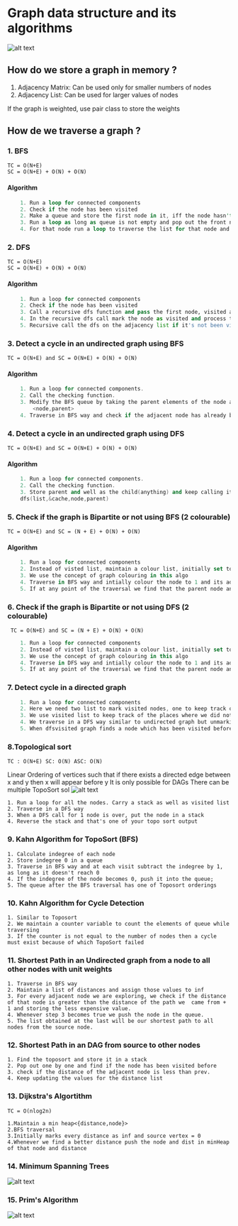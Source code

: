 # Graph data structure and its algorithms

![alt text](https://www.uniquesoftwaredev.com/wp-content/uploads/2019/12/directed_undirected.png)
## How do we store a graph in memory ? 
1. Adjacency Matrix: Can be used only for smaller numbers of nodes
2. Adjacency List: Can be used for larger values of nodes

If the graph is weighted, use pair class to store the weights 

## How de we traverse a graph ?
### 1. BFS  
    TC = O(N+E)
    SC = O(N+E) + O(N) + O(N)
#### Algorithm 
```rust
    1. Run a loop for connected components
    2. Check if the node has been visited
    2. Make a queue and store the first node in it, iff the node hasn't been visited
    3. Run a loop as long as queue is not empty and pop out the front node of queue and process it
    4. For that node run a loop to traverse the list for that node and push those nodes which aren't been visited
```
### 2. DFS
    TC = O(N+E)
    SC = O(N+E) + O(N) + O(N)
#### Algorithm
```py
    1. Run a loop for connected components
    2. Check if the node has been visited 
    3. Call a recursive dfs function and pass the first node, visited array, adjacency list and the processing list
    4. In the recursive dfs call mark the node as visited and process the node.
    5. Recursive call the dfs on the adjacency list if it's not been visited.
```
### 3. Detect a cycle in an undirected graph using BFS 
    TC = O(N+E) and SC = O(N+E) + O(N) + O(N)
#### Algorithm
```java
    1. Run a loop for connected components.
    2. Call the checking function.
    3. Modify the BFS queue by taking the parent elements of the node as well.
        <node,parent>
    4. Traverse in BFS way and check if the adjacent node has already been visited but is not the parent.
```

### 4. Detect a cycle in an undirected graph using DFS 
    TC = O(N+E) and SC = O(N+E) + O(N) + O(N)
#### Algorithm
```C++
    1. Run a loop for connected components.
    2. Call the checking function.
    3. Store parent and well as the child(anything) and keep calling it in DFS until one of the component returns true
    dfs(list,&cache,node,parent) 
```

### 5. Check if the graph is Bipartite or not using BFS (2 colourable)
    TC = O(N+E) and SC = (N + E) + O(N) + O(N)
#### Algorithm
```dart
    1. Run a loop for connected components 
    2. Instead of visted list, maintain a colour list, initially set to -1
    3. We use the concept of graph colouring in this algo
    4. Traverse in BFS way and intially colour the node to 1 and its adjancent to the opposite( 1 - 1)
    5. If at any point of the traversal we find that the parent node and its adjacent node has the same colour, we call off the search operation and return false  
```
### 6. Check if the graph is Bipartite or not using DFS (2 colourable) 
     TC = O(N+E) and SC = (N + E) + O(N) + O(N)
```kotlin
    1. Run a loop for connected components 
    2. Instead of visted list, maintain a colour list, initially set to -1
    3. We use the concept of graph colouring in this algo
    4. Traverse in DFS way and intially colour the node to 1 and its adjancent to the opposite( 1 - 1) and call DFS again
    5. If at any point of the traversal we find that the parent node and its adjacent node has the same colour, we call off the search operation and return false  
```

### 7. Detect cycle in a directed graph
```C
    1. Run a loop for connected components 
    2. Here we need two list to mark visited nodes, one to keep track of visited nodes and other to keep track of the dfs calls
    3. We use visited list to keep track of the places where we did not get any cycle and it becomes useless to go the same place searching for a cycle 
    4. We traverse in a DFS way similar to undirected graph but unmarking the dfsvisited list once we get out of the recursion call
    5. When dfsvisited graph finds a node which has been visited before then we got our cycle otherwise better luck in the next component.
```

### 8.Topological sort

    TC : O(N+E) SC: O(N) ASC: O(N)
Linear Ordering of vertices such that if there exists a directed edge between x and y then x will appear before y
It is only possible for DAGs
There can  be multiple TopoSort sol
![alt text](https://i.imgur.com/Q3MA6dZ.png)

    1. Run a loop for all the nodes. Carry a stack as well as visited list
    2. Traverse in a DFS way
    3. When a DFS call for 1 node is over, put the node in a stack
    4. Reverse the stack and that's one of your topo sort output

### 9. Kahn Algorithm for TopoSort (BFS)
    1. Calculate indegree of each node
    2. Store indegree 0 in a queue
    3. Traverse in BFS way and at each visit subtract the indegree by 1, as long as it doesn't reach 0 
    4. If the indegree of the node becomes 0, push it into the queue;
    5. The queue after the BFS traversal has one of Toposort orderings

### 10. Kahn Algorithm for Cycle Detection 
    1. Similar to Toposort 
    2. We maintain a counter variable to count the elements of queue while traversing
    3. If the counter is not equal to the number of nodes then a cycle must exist because of which TopoSort failed

### 11. Shortest Path in an Undirected graph from a node to all other nodes with unit weights
    1. Traverse in BFS way
    2. Maintain a list of distances and assign those values to inf
    3. For every adjacent node we are exploring, we check if the distance of that node is greater than the distance of the path we  came from + 1 and storing the less expensive value.
    4. Whenever step 3 becomes true we push the node in the queue.
    5. The list obtained at the last will be our shortest path to all nodes from the source node. 

### 12. Shortest Path in an DAG from source to other nodes
    1. Find the toposort and store it in a stack
    2. Pop out one by one and find if the node has been visited before 
    3. check if the distance of the adjacent node is less than prev.
    4. Keep updating the values for the distance list

### 13. Dijkstra's Algortithm
    TC = O(nlog2n)

    1.Maintain a min heap<{distance,node}>
    2.BFS traversal
    3.Initially marks every distance as inf and source vertex = 0
    4.Whenever we find a better distance push the node and dist in minHeap of that node and distance

### 14. Minimum Spanning Trees
![alt text](https://miro.medium.com/max/962/1*RC0NtEiAvMigfjDHSZBa3g.png)

### 15. Prim's Algorithm
![alt text](https://static.javatpoint.com/core/images/prims-algorithm-java.png)
    
